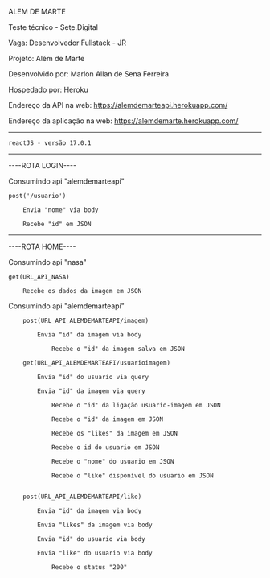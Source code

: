 ALEM DE MARTE

Teste técnico - Sete.Digital

Vaga: Desenvolvedor Fullstack - JR

Projeto: Além de Marte

Desenvolvido por: Marlon Allan de Sena Ferreira

Hospedado por: Heroku

Endereço da API na web: https://alemdemarteapi.herokuapp.com/

Endereço da aplicação na web: https://alemdemarte.herokuapp.com/

--------------------------------

    reactJS - versão 17.0.1
    
--------------------------------

 ----ROTA LOGIN----
 
 Consumindo api "alemdemarteapi"
 
    post('/usuario')
 
        Envia "nome" via body
    
        Recebe "id" em JSON

--------------------------------

----ROTA HOME----

Consumindo api "nasa"

    get(URL_API_NASA)
        
        Recebe os dados da imagem em JSON
        
        
Consumindo api "alemdemarteapi"
    
        post(URL_API_ALEMDEMARTEAPI/imagem)
        
            Envia "id" da imagem via body
        
                Recebe o "id" da imagem salva em JSON
            
        get(URL_API_ALEMDEMARTEAPI/usuarioimagem)
        
            Envia "id" do usuario via query
            
            Envia "id" da imagem via query
            
                Recebe o "id" da ligação usuario-imagem em JSON
        
                Recebe o "id" da imagem em JSON
            
                Recebe os "likes" da imagem em JSON
                
                Recebe o id do usuario em JSON
                    
                Recebe o "nome" do usuario em JSON

                Recebe o "like" disponível do usuario em JSON
                
                
        post(URL_API_ALEMDEMARTEAPI/like)
        
            Envia "id" da imagem via body
            
            Envia "likes" da imagem via body
            
            Envia "id" do usuario via body
            
            Envia "like" do usuario via body
            
                Recebe o status "200"
        
